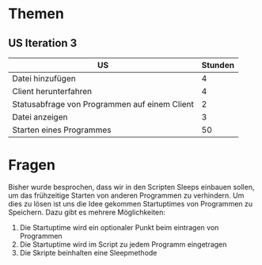 # Themen
## US Iteration 3
US | Stunden
-|-
Datei hinzufügen | 4
Client herunterfahren | 4
Statusabfrage von Programmen auf einem Client | 2
Datei anzeigen | 3
Starten eines Programmes | 50

# Fragen
Bisher wurde besprochen, dass wir in den Scripten Sleeps einbauen sollen, um das frühzeitige Starten von anderen Programmen zu verhindern. Um dies zu lösen ist uns die Idee gekommen Startuptimes von Programmen zu Speichern. Dazu gibt es mehrere Möglichkeiten:

1. Die Startuptime wird ein optionaler Punkt beim eintragen von Programmen
1. Die Startuptime wird im Script zu jedem Programm eingetragen
1. Die Skripte beinhalten eine Sleepmethode